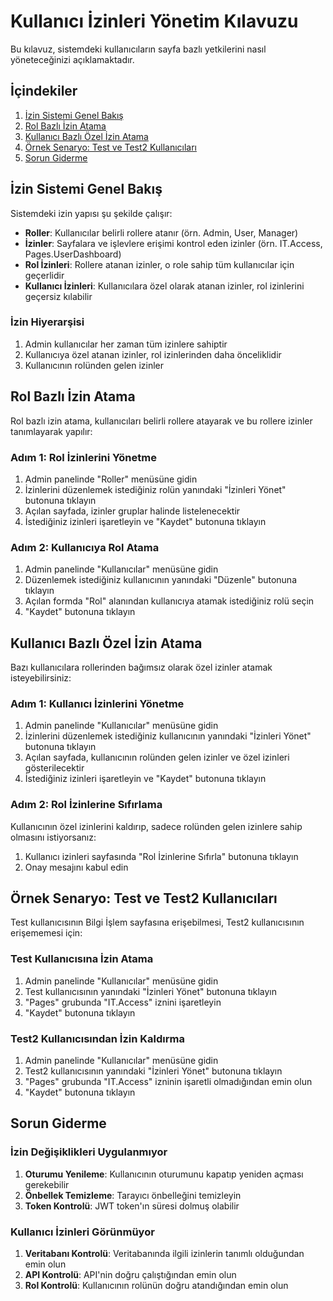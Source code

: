 # Kullanıcı İzinleri Yönetim Kılavuzu

Bu kılavuz, sistemdeki kullanıcıların sayfa bazlı yetkilerini nasıl yöneteceğinizi açıklamaktadır.

## İçindekiler

1. [İzin Sistemi Genel Bakış](#izin-sistemi-genel-bakış)
2. [Rol Bazlı İzin Atama](#rol-bazlı-izin-atama)
3. [Kullanıcı Bazlı Özel İzin Atama](#kullanıcı-bazlı-özel-izin-atama)
4. [Örnek Senaryo: Test ve Test2 Kullanıcıları](#örnek-senaryo-test-ve-test2-kullanıcıları)
5. [Sorun Giderme](#sorun-giderme)

## İzin Sistemi Genel Bakış

Sistemdeki izin yapısı şu şekilde çalışır:

- **Roller**: Kullanıcılar belirli rollere atanır (örn. Admin, User, Manager)
- **İzinler**: Sayfalara ve işlevlere erişimi kontrol eden izinler (örn. IT.Access, Pages.UserDashboard)
- **Rol İzinleri**: Rollere atanan izinler, o role sahip tüm kullanıcılar için geçerlidir
- **Kullanıcı İzinleri**: Kullanıcılara özel olarak atanan izinler, rol izinlerini geçersiz kılabilir

### İzin Hiyerarşisi

1. Admin kullanıcılar her zaman tüm izinlere sahiptir
2. Kullanıcıya özel atanan izinler, rol izinlerinden daha önceliklidir
3. Kullanıcının rolünden gelen izinler

## Rol Bazlı İzin Atama

Rol bazlı izin atama, kullanıcıları belirli rollere atayarak ve bu rollere izinler tanımlayarak yapılır:

### Adım 1: Rol İzinlerini Yönetme

1. Admin panelinde "Roller" menüsüne gidin
2. İzinlerini düzenlemek istediğiniz rolün yanındaki "İzinleri Yönet" butonuna tıklayın
3. Açılan sayfada, izinler gruplar halinde listelenecektir
4. İstediğiniz izinleri işaretleyin ve "Kaydet" butonuna tıklayın

### Adım 2: Kullanıcıya Rol Atama

1. Admin panelinde "Kullanıcılar" menüsüne gidin
2. Düzenlemek istediğiniz kullanıcının yanındaki "Düzenle" butonuna tıklayın
3. Açılan formda "Rol" alanından kullanıcıya atamak istediğiniz rolü seçin
4. "Kaydet" butonuna tıklayın

## Kullanıcı Bazlı Özel İzin Atama

Bazı kullanıcılara rollerinden bağımsız olarak özel izinler atamak isteyebilirsiniz:

### Adım 1: Kullanıcı İzinlerini Yönetme

1. Admin panelinde "Kullanıcılar" menüsüne gidin
2. İzinlerini düzenlemek istediğiniz kullanıcının yanındaki "İzinleri Yönet" butonuna tıklayın
3. Açılan sayfada, kullanıcının rolünden gelen izinler ve özel izinleri gösterilecektir
4. İstediğiniz izinleri işaretleyin ve "Kaydet" butonuna tıklayın

### Adım 2: Rol İzinlerine Sıfırlama

Kullanıcının özel izinlerini kaldırıp, sadece rolünden gelen izinlere sahip olmasını istiyorsanız:

1. Kullanıcı izinleri sayfasında "Rol İzinlerine Sıfırla" butonuna tıklayın
2. Onay mesajını kabul edin

## Örnek Senaryo: Test ve Test2 Kullanıcıları

Test kullanıcısının Bilgi İşlem sayfasına erişebilmesi, Test2 kullanıcısının erişememesi için:

### Test Kullanıcısına İzin Atama

1. Admin panelinde "Kullanıcılar" menüsüne gidin
2. Test kullanıcısının yanındaki "İzinleri Yönet" butonuna tıklayın
3. "Pages" grubunda "IT.Access" iznini işaretleyin
4. "Kaydet" butonuna tıklayın

### Test2 Kullanıcısından İzin Kaldırma

1. Admin panelinde "Kullanıcılar" menüsüne gidin
2. Test2 kullanıcısının yanındaki "İzinleri Yönet" butonuna tıklayın
3. "Pages" grubunda "IT.Access" izninin işaretli olmadığından emin olun
4. "Kaydet" butonuna tıklayın

## Sorun Giderme

### İzin Değişiklikleri Uygulanmıyor

1. **Oturumu Yenileme**: Kullanıcının oturumunu kapatıp yeniden açması gerekebilir
2. **Önbellek Temizleme**: Tarayıcı önbelleğini temizleyin
3. **Token Kontrolü**: JWT token'ın süresi dolmuş olabilir

### Kullanıcı İzinleri Görünmüyor

1. **Veritabanı Kontrolü**: Veritabanında ilgili izinlerin tanımlı olduğundan emin olun
2. **API Kontrolü**: API'nin doğru çalıştığından emin olun
3. **Rol Kontrolü**: Kullanıcının rolünün doğru atandığından emin olun 